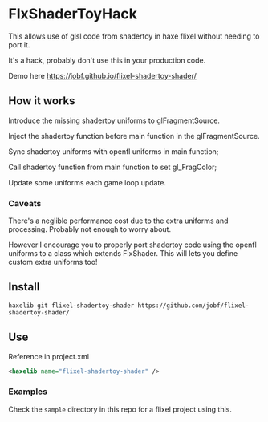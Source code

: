 # FlxShaderToyHack

This allows use of glsl code from shadertoy in haxe flixel without needing to port it.

It's a hack, probably don't use this in your production code.

Demo here https://jobf.github.io/flixel-shadertoy-shader/

## How it works 

Introduce the missing shadertoy uniforms to glFragmentSource.

Inject the shadertoy function before main function in the glFragmentSource.

Sync shadertoy uniforms with openfl uniforms in main function;

Call shadertoy function from main function to set gl_FragColor;

Update some uniforms each game loop update.

### Caveats

There's a neglible performance cost due to the extra uniforms and processing. Probably not enough to worry about.

However I encourage you to properly port shadertoy code using the openfl uniforms to a class which extends FlxShader. This will lets you define custom extra uniforms too!

## Install

```shell
haxelib git flixel-shadertoy-shader https://github.com/jobf/flixel-shadertoy-shader/
```
## Use

Reference in project.xml

```xml
<haxelib name="flixel-shadertoy-shader" />
```

### Examples

Check the `sample` directory in this repo for a flixel project using this.